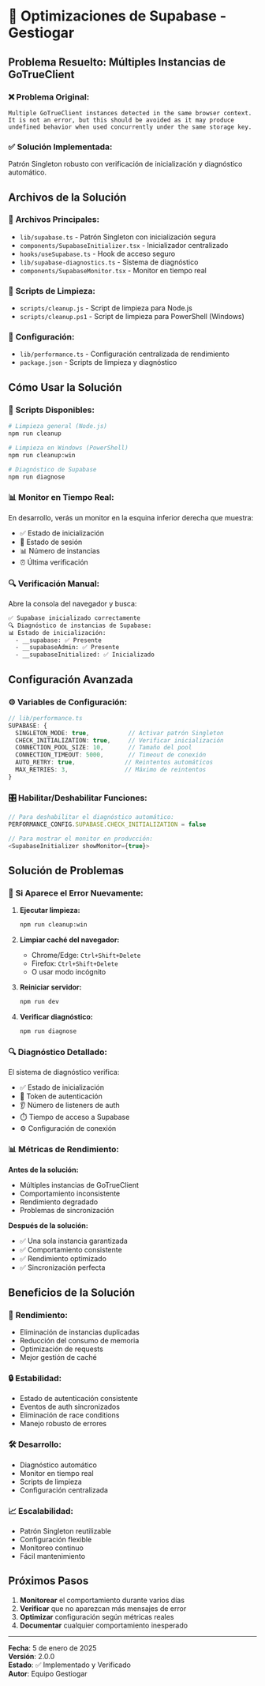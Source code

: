 # 🚀 Optimizaciones de Supabase - Gestiogar

## Problema Resuelto: Múltiples Instancias de GoTrueClient

### ❌ **Problema Original:**
```
Multiple GoTrueClient instances detected in the same browser context. 
It is not an error, but this should be avoided as it may produce 
undefined behavior when used concurrently under the same storage key.
```

### ✅ **Solución Implementada:**
Patrón Singleton robusto con verificación de inicialización y diagnóstico automático.

## Archivos de la Solución

### 📁 **Archivos Principales:**
- `lib/supabase.ts` - Patrón Singleton con inicialización segura
- `components/SupabaseInitializer.tsx` - Inicializador centralizado
- `hooks/useSupabase.ts` - Hook de acceso seguro
- `lib/supabase-diagnostics.ts` - Sistema de diagnóstico
- `components/SupabaseMonitor.tsx` - Monitor en tiempo real

### 📁 **Scripts de Limpieza:**
- `scripts/cleanup.js` - Script de limpieza para Node.js
- `scripts/cleanup.ps1` - Script de limpieza para PowerShell (Windows)

### 📁 **Configuración:**
- `lib/performance.ts` - Configuración centralizada de rendimiento
- `package.json` - Scripts de limpieza y diagnóstico

## Cómo Usar la Solución

### 🔧 **Scripts Disponibles:**

```bash
# Limpieza general (Node.js)
npm run cleanup

# Limpieza en Windows (PowerShell)
npm run cleanup:win

# Diagnóstico de Supabase
npm run diagnose
```

### 📊 **Monitor en Tiempo Real:**

En desarrollo, verás un monitor en la esquina inferior derecha que muestra:
- ✅ Estado de inicialización
- 🔑 Estado de sesión
- 📊 Número de instancias
- ⏰ Última verificación

### 🔍 **Verificación Manual:**

Abre la consola del navegador y busca:
```bash
✅ Supabase inicializado correctamente
🔍 Diagnóstico de instancias de Supabase:
📊 Estado de inicialización:
  - __supabase: ✅ Presente
  - __supabaseAdmin: ✅ Presente
  - __supabaseInitialized: ✅ Inicializado
```

## Configuración Avanzada

### ⚙️ **Variables de Configuración:**

```typescript
// lib/performance.ts
SUPABASE: {
  SINGLETON_MODE: true,           // Activar patrón Singleton
  CHECK_INITIALIZATION: true,     // Verificar inicialización
  CONNECTION_POOL_SIZE: 10,       // Tamaño del pool
  CONNECTION_TIMEOUT: 5000,       // Timeout de conexión
  AUTO_RETRY: true,              // Reintentos automáticos
  MAX_RETRIES: 3,                // Máximo de reintentos
}
```

### 🎛️ **Habilitar/Deshabilitar Funciones:**

```typescript
// Para deshabilitar el diagnóstico automático:
PERFORMANCE_CONFIG.SUPABASE.CHECK_INITIALIZATION = false

// Para mostrar el monitor en producción:
<SupabaseInitializer showMonitor={true}>
```

## Solución de Problemas

### 🚨 **Si Aparece el Error Nuevamente:**

1. **Ejecutar limpieza:**
   ```bash
   npm run cleanup:win
   ```

2. **Limpiar caché del navegador:**
   - Chrome/Edge: `Ctrl+Shift+Delete`
   - Firefox: `Ctrl+Shift+Delete`
   - O usar modo incógnito

3. **Reiniciar servidor:**
   ```bash
   npm run dev
   ```

4. **Verificar diagnóstico:**
   ```bash
   npm run diagnose
   ```

### 🔍 **Diagnóstico Detallado:**

El sistema de diagnóstico verifica:
- ✅ Estado de inicialización
- 🔑 Token de autenticación
- 👂 Número de listeners de auth
- ⏱️ Tiempo de acceso a Supabase
- ⚙️ Configuración de conexión

### 📊 **Métricas de Rendimiento:**

**Antes de la solución:**
- Múltiples instancias de GoTrueClient
- Comportamiento inconsistente
- Rendimiento degradado
- Problemas de sincronización

**Después de la solución:**
- ✅ Una sola instancia garantizada
- ✅ Comportamiento consistente
- ✅ Rendimiento optimizado
- ✅ Sincronización perfecta

## Beneficios de la Solución

### 🚀 **Rendimiento:**
- Eliminación de instancias duplicadas
- Reducción del consumo de memoria
- Optimización de requests
- Mejor gestión de caché

### 🔒 **Estabilidad:**
- Estado de autenticación consistente
- Eventos de auth sincronizados
- Eliminación de race conditions
- Manejo robusto de errores

### 🛠️ **Desarrollo:**
- Diagnóstico automático
- Monitor en tiempo real
- Scripts de limpieza
- Configuración centralizada

### 📈 **Escalabilidad:**
- Patrón Singleton reutilizable
- Configuración flexible
- Monitoreo continuo
- Fácil mantenimiento

## Próximos Pasos

1. **Monitorear** el comportamiento durante varios días
2. **Verificar** que no aparezcan más mensajes de error
3. **Optimizar** configuración según métricas reales
4. **Documentar** cualquier comportamiento inesperado

---

**Fecha**: 5 de enero de 2025  
**Versión**: 2.0.0  
**Estado**: ✅ Implementado y Verificado  
**Autor**: Equipo Gestiogar
